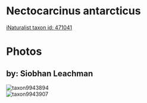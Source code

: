
Nectocarcinus antarcticus
=========================
  
[iNaturalist taxon id: 471041](https://www.inaturalist.org/taxa/471041)
# Photos

## by: Siobhan Leachman
  
![taxon9943894](https://inaturalist-open-data.s3.amazonaws.com/photos/10530503/medium.jpeg)  
![taxon9943907](https://inaturalist-open-data.s3.amazonaws.com/photos/10530522/medium.jpeg)